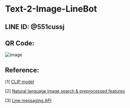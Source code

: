 # Text-2-Image-LineBot

## LINE ID: @551cussj

## QR Code: 
![image](https://user-images.githubusercontent.com/44457138/166197001-80bfa815-f10d-4155-9507-8c756874d976.png)


## Reference:
[1] [CLIP model](https://github.com/openai/CLIP)

[2] [Natural language image search & preprocessed features](https://github.com/haltakov/natural-language-image-search)

[3] [Line messaging API](https://developers.line.biz/en/docs/messaging-api/)
